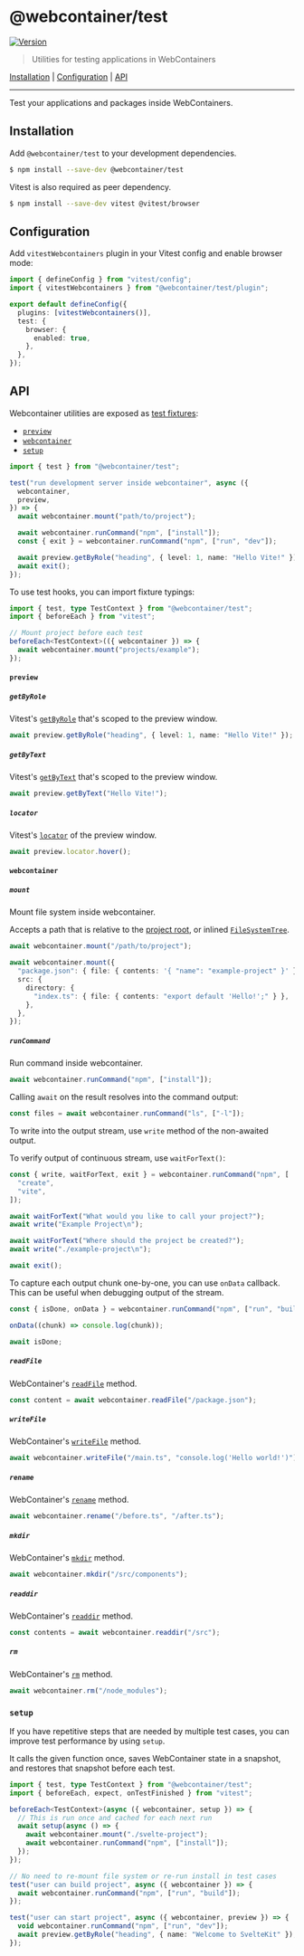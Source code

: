 # @webcontainer/test

[![Version][version-badge]][npm-url]

> Utilities for testing applications in WebContainers

[Installation](#installation) | [Configuration](#configuration) | [API](#api)

---

Test your applications and packages inside WebContainers.

## Installation

Add `@webcontainer/test` to your development dependencies.

```sh
$ npm install --save-dev @webcontainer/test
```

Vitest is also required as peer dependency.

```sh
$ npm install --save-dev vitest @vitest/browser
```

## Configuration

Add `vitestWebcontainers` plugin in your Vitest config and enable browser mode:

```ts
import { defineConfig } from "vitest/config";
import { vitestWebcontainers } from "@webcontainer/test/plugin";

export default defineConfig({
  plugins: [vitestWebcontainers()],
  test: {
    browser: {
      enabled: true,
    },
  },
});
```

## API

Webcontainer utilities are exposed as [test fixtures](https://vitest.dev/guide/test-context.html#test-extend):

- [`preview`](#preview)
- [`webcontainer`](#webcontainer)
- [`setup`](#setup)

```ts
import { test } from "@webcontainer/test";

test("run development server inside webcontainer", async ({
  webcontainer,
  preview,
}) => {
  await webcontainer.mount("path/to/project");

  await webcontainer.runCommand("npm", ["install"]);
  const { exit } = webcontainer.runCommand("npm", ["run", "dev"]);

  await preview.getByRole("heading", { level: 1, name: "Hello Vite!" });
  await exit();
});
```

To use test hooks, you can import fixture typings:

```ts
import { test, type TestContext } from "@webcontainer/test";
import { beforeEach } from "vitest";

// Mount project before each test
beforeEach<TestContext>(({ webcontainer }) => {
  await webcontainer.mount("projects/example");
});
```

#### `preview`

##### `getByRole`

Vitest's [`getByRole`](https://vitest.dev/guide/browser/locators.html#getbyrole) that's scoped to the preview window.

```ts
await preview.getByRole("heading", { level: 1, name: "Hello Vite!" });
```

##### `getByText`

Vitest's [`getByText`](https://vitest.dev/guide/browser/locators.html#getbytext) that's scoped to the preview window.

```ts
await preview.getByText("Hello Vite!");
```

##### `locator`

Vitest's [`locator`](https://vitest.dev/guide/browser/locators.html) of the preview window.

```ts
await preview.locator.hover();
```

#### `webcontainer`

##### `mount`

Mount file system inside webcontainer.

Accepts a path that is relative to the [project root](https://vitest.dev/config/#root), or inlined [`FileSystemTree`](https://webcontainers.io/api#filesystemtree).

```ts
await webcontainer.mount("/path/to/project");

await webcontainer.mount({
  "package.json": { file: { contents: '{ "name": "example-project" }' } },
  src: {
    directory: {
      "index.ts": { file: { contents: "export default 'Hello!';" } },
    },
  },
});
```

##### `runCommand`

Run command inside webcontainer.

```ts
await webcontainer.runCommand("npm", ["install"]);
```

Calling `await` on the result resolves into the command output:

```ts
const files = await webcontainer.runCommand("ls", ["-l"]);
```

To write into the output stream, use `write` method of the non-awaited output.

To verify output of continuous stream, use `waitForText()`:

```ts
const { write, waitForText, exit } = webcontainer.runCommand("npm", [
  "create",
  "vite",
]);

await waitForText("What would you like to call your project?");
await write("Example Project\n");

await waitForText("Where should the project be created?");
await write("./example-project\n");

await exit();
```

To capture each output chunk one-by-one, you can use `onData` callback.
This can be useful when debugging output of the stream.

```ts
const { isDone, onData } = webcontainer.runCommand("npm", ["run", "build"]);

onData((chunk) => console.log(chunk));

await isDone;
```

##### `readFile`

WebContainer's [`readFile`](https://webcontainers.io/guides/working-with-the-file-system#readfile) method.

```ts
const content = await webcontainer.readFile("/package.json");
```

##### `writeFile`

WebContainer's [`writeFile`](https://webcontainers.io/guides/working-with-the-file-system#writefile) method.

```ts
await webcontainer.writeFile("/main.ts", "console.log('Hello world!')");
```

##### `rename`

WebContainer's [`rename`](https://webcontainers.io/guides/working-with-the-file-system#rename) method.

```ts
await webcontainer.rename("/before.ts", "/after.ts");
```

##### `mkdir`

WebContainer's [`mkdir`](https://webcontainers.io/guides/working-with-the-file-system#mkdir) method.

```ts
await webcontainer.mkdir("/src/components");
```

##### `readdir`

WebContainer's [`readdir`](https://webcontainers.io/guides/working-with-the-file-system#readdir) method.

```ts
const contents = await webcontainer.readdir("/src");
```

##### `rm`

WebContainer's [`rm`](https://webcontainers.io/guides/working-with-the-file-system#rm) method.

```ts
await webcontainer.rm("/node_modules");
```

### `setup`

If you have repetitive steps that are needed by multiple test cases, you can improve test performance by using `setup`.

It calls the given function once, saves WebContainer state in a snapshot, and restores that snapshot before each test.

```ts
import { test, type TestContext } from "@webcontainer/test";
import { beforeEach, expect, onTestFinished } from "vitest";

beforeEach<TestContext>(async ({ webcontainer, setup }) => {
  // This is run once and cached for each next run
  await setup(async () => {
    await webcontainer.mount("./svelte-project");
    await webcontainer.runCommand("npm", ["install"]);
  });
});

// No need to re-mount file system or re-run install in test cases
test("user can build project", async ({ webcontainer }) => {
  await webcontainer.runCommand("npm", ["run", "build"]);
});

test("user can start project", async ({ webcontainer, preview }) => {
  void webcontainer.runCommand("npm", ["run", "dev"]);
  await preview.getByRole("heading", { name: "Welcome to SvelteKit" });
});
```

[version-badge]: https://img.shields.io/npm/v/@webcontainer/test
[npm-url]: https://www.npmjs.com/package/@webcontainer/test
